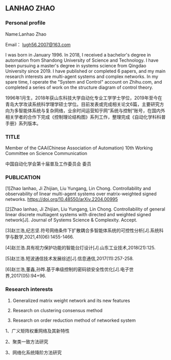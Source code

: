 ## LANHAO ZHAO
### Personal profile
Name:Lanhao Zhao

Email： lugh56.2007@163.com

I was born in January 1996. In 2018, I received a bachelor's degree in automation from Shandong University of Science and Technology. I have been pursuing a master's degree in systems science from Qingdao University since 2019. I have published or completed 6 papers, and my main research interests are multi-agent systems and complex networks. In my spare time, I operate the "System and Control" account on Zhihu.com, and completed a series of work on the structure diagram of control theory.

1996年1月生，2018年获山东科技大学自动化专业工学学士学位，2019年至今在青岛大学攻读系统科学理学硕士学位。目前发表或完成相关论文6篇，主要研究方向为多智能体系统与复杂网络，业余时间运营知乎网“系统与控制”账号，在国内外相关学者的合作下完成《控制理论结构图》系列工作，整理完成《自动化学科科普手册》系列版本。

### TITLE
Member of the CAA(Chinese Association of Automation) 10th Working Committee on Science Communication 

中国自动化学会第十届普及工作委员会 委员


### PUBLICATION
[1]Zhao lanhao, Ji Zhijian, Liu Yungang, Lin Chong. Controllability and observability of linear multi-agent systems over matrix-weighted signed networks.
https://doi.org/10.48550/arXiv.2204.00995

[2]Zhao lanhao, Ji Zhijian, Liu Yungang, Lin Chong. Controllability of general linear discrete multiagent systems with directed and weighted signed network[J]. Journal of Systems Science & Complexity. Accept.

[3]赵兰浩,纪志坚.符号网络条件下扩散耦合多智能体系统的可控性分析[J].系统科学与数学,2021,41(06):1455-1466.

[4]赵兰浩.具有视力保护功能的智能台灯设计[J].山东工业技术,2018(21):125.

[5]赵兰浩.短波通信技术发展综述[J].信息通信,2017(11):257-258.

[6]赵兰浩,董鑫,孙晔.基于串级控制的密码锁安全性优化[J].电子世界,2017(05):94+96.

### Research interests
1. Generalized matrix weight network and its new features

2. Research on clustering consensus method

3. Research on order reduction method of networked system

1、广义矩阵权重网络及其新特性

2、聚类一致方法研究

3、网络化系统降阶方法研究




